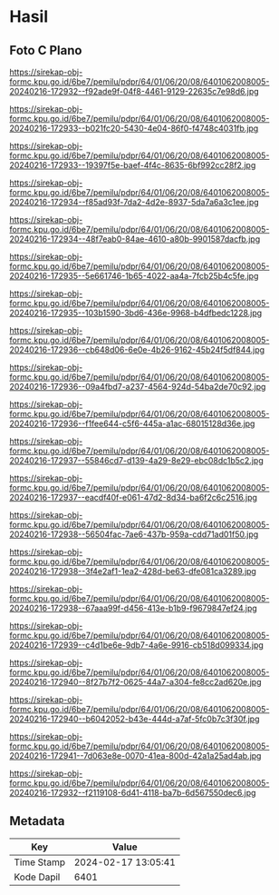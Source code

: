 # Hasil

## Foto C Plano

https://sirekap-obj-formc.kpu.go.id/6be7/pemilu/pdpr/64/01/06/20/08/6401062008005-20240216-172932--f92ade9f-04f8-4461-9129-22635c7e98d6.jpg

https://sirekap-obj-formc.kpu.go.id/6be7/pemilu/pdpr/64/01/06/20/08/6401062008005-20240216-172933--b021fc20-5430-4e04-86f0-f4748c4031fb.jpg

https://sirekap-obj-formc.kpu.go.id/6be7/pemilu/pdpr/64/01/06/20/08/6401062008005-20240216-172933--19397f5e-baef-4f4c-8635-6bf992cc28f2.jpg

https://sirekap-obj-formc.kpu.go.id/6be7/pemilu/pdpr/64/01/06/20/08/6401062008005-20240216-172934--f85ad93f-7da2-4d2e-8937-5da7a6a3c1ee.jpg

https://sirekap-obj-formc.kpu.go.id/6be7/pemilu/pdpr/64/01/06/20/08/6401062008005-20240216-172934--48f7eab0-84ae-4610-a80b-9901587dacfb.jpg

https://sirekap-obj-formc.kpu.go.id/6be7/pemilu/pdpr/64/01/06/20/08/6401062008005-20240216-172935--5e661746-1b65-4022-aa4a-7fcb25b4c5fe.jpg

https://sirekap-obj-formc.kpu.go.id/6be7/pemilu/pdpr/64/01/06/20/08/6401062008005-20240216-172935--103b1590-3bd6-436e-9968-b4dfbedc1228.jpg

https://sirekap-obj-formc.kpu.go.id/6be7/pemilu/pdpr/64/01/06/20/08/6401062008005-20240216-172936--cb648d06-6e0e-4b26-9162-45b24f5df844.jpg

https://sirekap-obj-formc.kpu.go.id/6be7/pemilu/pdpr/64/01/06/20/08/6401062008005-20240216-172936--09a4fbd7-a237-4564-924d-54ba2de70c92.jpg

https://sirekap-obj-formc.kpu.go.id/6be7/pemilu/pdpr/64/01/06/20/08/6401062008005-20240216-172936--f1fee644-c5f6-445a-a1ac-68015128d36e.jpg

https://sirekap-obj-formc.kpu.go.id/6be7/pemilu/pdpr/64/01/06/20/08/6401062008005-20240216-172937--55846cd7-d139-4a29-8e29-ebc08dc1b5c2.jpg

https://sirekap-obj-formc.kpu.go.id/6be7/pemilu/pdpr/64/01/06/20/08/6401062008005-20240216-172937--eacdf40f-e061-47d2-8d34-ba6f2c6c2516.jpg

https://sirekap-obj-formc.kpu.go.id/6be7/pemilu/pdpr/64/01/06/20/08/6401062008005-20240216-172938--56504fac-7ae6-437b-959a-cdd71ad01f50.jpg

https://sirekap-obj-formc.kpu.go.id/6be7/pemilu/pdpr/64/01/06/20/08/6401062008005-20240216-172938--3f4e2af1-1ea2-428d-be63-dfe081ca3289.jpg

https://sirekap-obj-formc.kpu.go.id/6be7/pemilu/pdpr/64/01/06/20/08/6401062008005-20240216-172938--67aaa99f-d456-413e-b1b9-f9679847ef24.jpg

https://sirekap-obj-formc.kpu.go.id/6be7/pemilu/pdpr/64/01/06/20/08/6401062008005-20240216-172939--c4d1be6e-9db7-4a6e-9916-cb518d099334.jpg

https://sirekap-obj-formc.kpu.go.id/6be7/pemilu/pdpr/64/01/06/20/08/6401062008005-20240216-172940--8f27b7f2-0625-44a7-a304-fe8cc2ad620e.jpg

https://sirekap-obj-formc.kpu.go.id/6be7/pemilu/pdpr/64/01/06/20/08/6401062008005-20240216-172940--b6042052-b43e-444d-a7af-5fc0b7c3f30f.jpg

https://sirekap-obj-formc.kpu.go.id/6be7/pemilu/pdpr/64/01/06/20/08/6401062008005-20240216-172941--7d063e8e-0070-41ea-800d-42a1a25ad4ab.jpg

https://sirekap-obj-formc.kpu.go.id/6be7/pemilu/pdpr/64/01/06/20/08/6401062008005-20240216-172932--f2119108-6d41-4118-ba7b-6d567550dec6.jpg


## Metadata

| Key        | Value               |
| ---------- | ------------------- |
| Time Stamp | 2024-02-17 13:05:41 |
| Kode Dapil | 6401                |



